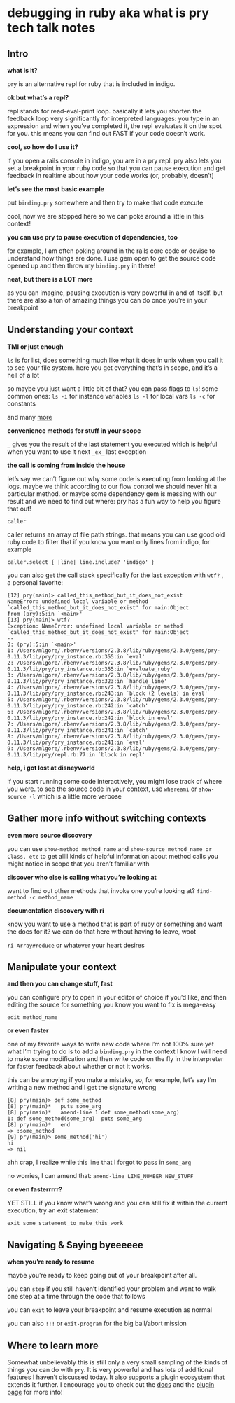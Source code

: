 # debugging in ruby aka what is pry tech talk notes
## Intro
**what is it?**

pry is an alternative repl for ruby that is included in indigo. 

**ok but what’s a repl?**

repl stands for read-eval-print loop. basically it lets you shorten the feedback loop very significantly for interpreted languages: you type in an expression and when you’ve completed it, the repl evaluates it on the spot for you. this means you can find out FAST if your code doesn’t work. 

**cool, so how do I use it?**

if you open a rails console in indigo, you are in a pry repl. pry also lets you set a breakpoint in your ruby code so that you can pause execution and get feedback in realtime about how your code works (or, probably, doesn’t) 

**let’s see the most basic example**

put `binding.pry` somewhere and then try to make that code execute

cool, now we are stopped here so we can poke around a little in this context!

**you can use pry to pause execution of dependencies, too**

for example, I am often poking around in the rails core code or devise to understand how things are done. I use gem open to get the source code opened up and then throw my `binding.pry` in there!

**neat, but there is a LOT more**

as you can imagine, pausing execution is very powerful in and of itself. but there are also a ton of amazing things you can do once you’re in your breakpoint

## Understanding your context
**TMI or just enough** 

`ls` is for list, does something much like what it does in unix when you call it to see your file system. here  you get everything that’s in scope, and it’s a hell of a lot

so maybe you just want a little bit of that? you can pass flags to `ls`! some common ones:
`ls -i` for instance variables
`ls -l` for local vars
`ls -c` for constants

and many [more](https://github.com/pry/pry/wiki/State-navigation#learning-about-your-context-with-the-ls-command)

**convenience methods for stuff in your scope**

`_` gives you the result of the last statement you executed which is helpful when you want to use it next
`_ex_` last exception

**the call is coming from inside the house**

let’s say we can’t figure out why some code is executing from looking at the logs. maybe we think according to our flow control we should never hit a particular method. or maybe some dependency gem is messing with our result and we need to find out where: pry has a fun way to help you figure that out! 

`caller`

caller returns an array of file path strings. that means you can use good old ruby code to filter that if you know you want only lines from indigo, for example

`caller.select { |line| line.include? 'indigo' }`

you can also get the call stack specifically for the last exception with
 `wtf?` , a personal favorite:


```
[12] pry(main)> called_this_method_but_it_does_not_exist
NameError: undefined local variable or method `called_this_method_but_it_does_not_exist' for main:Object
from (pry):5:in `<main>'
[13] pry(main)> wtf?
Exception: NameError: undefined local variable or method `called_this_method_but_it_does_not_exist' for main:Object
--
0: (pry):5:in `<main>'
1: /Users/mlgore/.rbenv/versions/2.3.8/lib/ruby/gems/2.3.0/gems/pry-0.11.3/lib/pry/pry_instance.rb:355:in `eval'
2: /Users/mlgore/.rbenv/versions/2.3.8/lib/ruby/gems/2.3.0/gems/pry-0.11.3/lib/pry/pry_instance.rb:355:in `evaluate_ruby'
3: /Users/mlgore/.rbenv/versions/2.3.8/lib/ruby/gems/2.3.0/gems/pry-0.11.3/lib/pry/pry_instance.rb:323:in `handle_line'
4: /Users/mlgore/.rbenv/versions/2.3.8/lib/ruby/gems/2.3.0/gems/pry-0.11.3/lib/pry/pry_instance.rb:243:in `block (2 levels) in eval'
5: /Users/mlgore/.rbenv/versions/2.3.8/lib/ruby/gems/2.3.0/gems/pry-0.11.3/lib/pry/pry_instance.rb:242:in `catch'
6: /Users/mlgore/.rbenv/versions/2.3.8/lib/ruby/gems/2.3.0/gems/pry-0.11.3/lib/pry/pry_instance.rb:242:in `block in eval'
7: /Users/mlgore/.rbenv/versions/2.3.8/lib/ruby/gems/2.3.0/gems/pry-0.11.3/lib/pry/pry_instance.rb:241:in `catch'
8: /Users/mlgore/.rbenv/versions/2.3.8/lib/ruby/gems/2.3.0/gems/pry-0.11.3/lib/pry/pry_instance.rb:241:in `eval'
9: /Users/mlgore/.rbenv/versions/2.3.8/lib/ruby/gems/2.3.0/gems/pry-0.11.3/lib/pry/repl.rb:77:in `block in repl'
```

**help, i got lost at disneyworld**

if you start running some code interactively, you might lose track of where you were. to see the source code in your context, use `whereami` or `show-source -l` which is a little more verbose

## Gather more info without switching contexts

**even more source discovery**

you can use `show-method method_name` and `show-source method_name or Class, etc` to get allll kinds of helpful information about method calls you might notice in scope that you aren’t familiar with

**discover who else is calling what you’re looking at**

want to find out other methods that invoke one you’re looking at?
`find-method -c method_name`

**documentation discovery with ri**

know you want to use a method that is part of ruby or something and want the docs for it? we can do that here without having to leave, woot

`ri Array#reduce` or whatever your heart desires


## Manipulate your context
**and then you can change stuff, fast**

you can configure pry to open in your editor of choice if you’d like, and then editing the source for something you know you want to fix is mega-easy

`edit method_name`

**or even faster**

one of my favorite ways to write new code where I’m not 100% sure yet what I’m trying to do is to add a `binding.pry` in the context I know I will need to make some modification and then write code on the fly in the interpreter for faster feedback about whether or not it works.

this can be annoying if you make a mistake, so, for example, let’s say I’m writing a new method and I get the signature wrong

```
[8] pry(main)> def some_method
[8] pry(main)*   puts some_arg
[8] pry(main)*   amend-line 1 def some_method(some_arg)
1: def some_method(some_arg)  puts some_arg
[8] pry(main)*   end
=> :some_method
[9] pry(main)> some_method('hi')
hi
=> nil
```

ahh crap, I realize while this line that I forgot to pass in `some_arg` 

no worries, I can amend that: `amend-line LINE_NUMBER NEW_STUFF`

**or even fasterrrrr?**

YET STILL if you know what’s wrong and you can still fix it within the current execution, try an exit statement

`exit some_statement_to_make_this_work`

## Navigating & Saying byeeeeee

**when you’re ready to resume**

maybe you’re ready to keep going out of your breakpoint after all.

you can `step` if you still haven’t identified your problem and want to walk one step at a time through the code that follows

you can `exit` to leave your breakpoint and resume execution as normal

you can also `!!!` or `exit-program` for the big bail/abort mission

## Where to learn more
Somewhat unbelievably this is still only a very small sampling of the kinds of things you can do with `pry`. It is very powerful and has lots of additional features I haven’t discussed today. It also supports a plugin ecosystem that extends it further. I encourage you to check out the [docs](https://github.com/pry/pry/wiki) and the [plugin page](https://github.com/pry/pry/wiki/Available-plugins) for more info!


